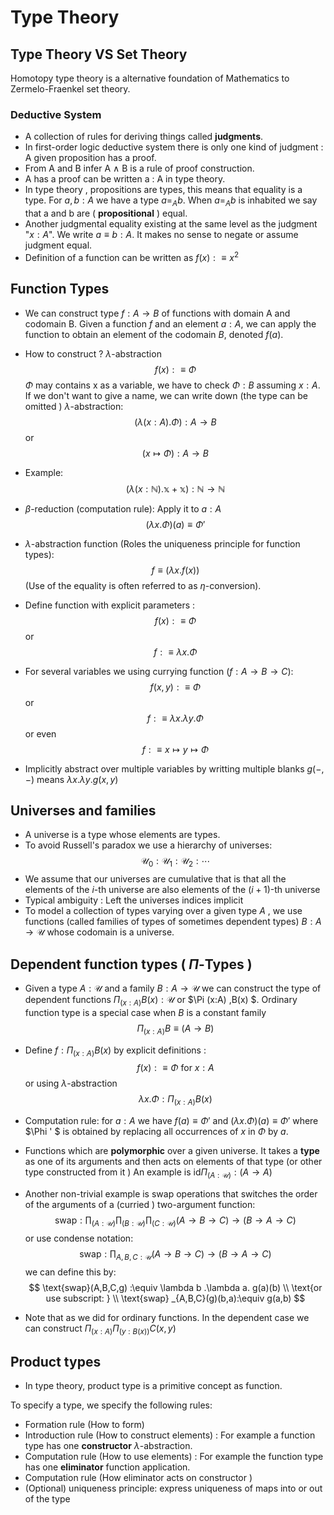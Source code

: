 # Type Theory 
## Type Theory VS Set Theory 
Homotopy type theory is a alternative foundation of Mathematics to Zermelo-Fraenkel set theory.
### Deductive System 
- A collection of rules for deriving things called **judgments**.
- In first-order logic deductive system there is only one kind of judgment : A given proposition has a proof. 
- From A and B infer A $\land$ B is a rule of proof construction.
- A has a proof can be written a : A in type theory.
- In type theory , propositions are types, this means that equality is a type. For $a , b : A$ we have a type $a = _A b$. When $a = _A b$ is inhabited we say that a and b are ( **propositional** ) equal.
- Another judgmental equality existing at the same level as the judgment "$x : A$". We write $a \equiv b :A$. It makes no sense to negate or assume judgment equal.
- Definition of a function can be written as $f(x):\equiv x^2$

## Function Types
- We can construct type $f: A \to B$ of functions with domain A and codomain B. Given a function $f$ and an element $a :A$, we can apply the function to obtain an element of the codomain $B$, denoted $f(a)$.
- How to construct ? $\lambda$-abstraction
$$
f(x):\equiv \Phi 
$$
    $\Phi$ may contains x as a variable, we have to check $\Phi:B$ assuming $x:A$.
    If we don't want to give a name, we can write down (the type can be omitted ) $\lambda$-abstraction: 
    $$(\lambda(x:A). \Phi):A\to B$$ or
    $$(x\mapsto\Phi):A\to B$$
    
- Example:
    $$
        (\lambda(x:\mathbb{N}).\mathbb{x+x}):\mathbb{N} \to \mathbb{N}
    $$

- $\beta$-reduction (computation rule): Apply it to $a:A$
    $$(\lambda x . \Phi) (a) \equiv \Phi ' $$
- $\lambda$-abstraction function (Roles the uniqueness principle for function types):
    $$f\equiv (\lambda x.f(x))$$ (Use of the equality is often referred to as $\eta$-conversion).

- Define function with explicit parameters : 
    $$f(x) :\equiv \Phi$$ or $$f:\equiv \lambda x.\Phi$$
    
- For several variables we using currying function ($f:A\to B \to C$):
    $$f(x,y) :\equiv \Phi$$ or
    $$f:\equiv \lambda x.\lambda y. \Phi$$ or even 
    $$f:\equiv x\mapsto y \mapsto \Phi$$

- Implicitly abstract over multiple variables by writting multiple blanks $g(-,-)$ means $\lambda x . \lambda y . g(x,y)$

## Universes and families
- A universe is a type whose elements are types.
- To avoid Russell's paradox we use a hierarchy of universes:
  $$ \mathscr{U}_0: \mathscr{U}_1 : \mathscr{U}_2 : \cdots $$
- We assume that our universes are cumulative that is that all the elements of the $i$-th universe are also elements of the $(i+1)$-th universe
- Typical ambiguity : Left the universes indices implicit 
- To model a collection of types varying over a given type $A$ , we use functions (called families of types of sometimes dependent types) $B:A\to \mathscr{U}$ whose codomain is a universe. 


## Dependent function types ( $\Pi$-Types )

- Given a type $A:\mathscr{U}$ and a family $B:A\to \mathscr{U}$ we can construct the type of dependent functions $\Pi _{(x:A)}B(x):\mathscr{U}$ or $\Pi (x:A) ,B(x) $. Ordinary function type is a special case when $B$ is a constant family
$$
\Pi_{(x:A)}B \equiv (A\to B)
$$
- Define $f: \Pi _{(x:A)}B(x)$ by explicit definitions : 
$$f(x):\equiv \Phi  \text{ for } x:A$$
or using $\lambda$-abstraction
$$\lambda x.\Phi :\Pi _{(x:A)}B(x) $$

- Computation rule: for $a:A$ we have $f(a) \equiv \Phi '$ and $(\lambda x.\Phi)(a)\equiv \Phi '$ where $\Phi ' $ is obtained by replacing all occurrences of $x$ in $\Phi$ by $a$.

- Functions which are **polymorphic** over a given universe. It takes a **type** as one of its arguments and then acts on elements of that type (or other type constructed from it ) An example is $\text{id} \Pi_{(A:\mathscr{U}) } :(A\to A)$

- Another non-trivial example is swap operations that switches the order of the arguments of a (curried ) two-argument function:
$$
\text{swap} :\prod _{(A:\mathscr{U})}\prod _{(B:\mathscr{U})}\prod _{(C:\mathscr{U})} (A\to B\to C)\to (B\to A\to C)
$$
or use condense notation:
$$
\text{swap} :\prod _{A,B,C:\mathscr{U}} (A\to B\to C)\to (B\to A\to C)
$$
    we can define this by:
$$
\text{swap}(A,B,C,g) :\equiv \lambda b .\lambda a. g(a)(b) 
\\ \text{or use subscript: } \\ 
\text{swap} _{A,B,C}(g)(b,a):\equiv g(a,b)
$$
- Note that as we did for ordinary functions. In the dependent case we can construct $\Pi _{(x:A)}\Pi_ {(y:B(x))} C(x,y)$

## Product types
- In type theory, product type is a primitive concept as function.

To specify a type, we specify the following rules:
- Formation rule (How to form)
- Introduction rule (How to construct elements) : For example a function type has one **constructor** $\lambda$-abstraction.
- Computation rule (How to use elements) : For example the function type has one **eliminator** function application.
- Computation rule (How eliminator acts on constructor ) 
- (Optional) uniqueness principle: express uniqueness of maps into or out of the type 